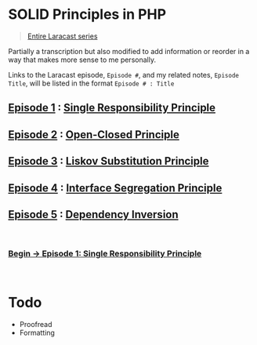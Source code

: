 # SOLID Principles in PHP

> [Entire Laracast series](https://laracasts.com/series/solid-principles-in-php)

Partially a transcription but also modified to add information or reorder in a way that makes more sense to me personally. 

Links to the Laracast episode, `Episode #`, and my related notes, `Episode Title`, will be listed in the format `Episode # : Title`

## [Episode 1](https://laracasts.com/series/solid-principles-in-php/episodes/1) : [Single Responsibility Principle](single.md)

## [Episode 2](https://laracasts.com/series/solid-principles-in-php/episodes/2) : [Open-Closed Principle](openclosed.md)

## [Episode 3](https://laracasts.com/series/solid-principles-in-php/episodes/3) : [Liskov Substitution Principle](liskov.md)

## [Episode 4](https://laracasts.com/series/solid-principles-in-php/episodes/4) : [Interface Segregation Principle](interfaceseg.md)

## [Episode 5](https://laracasts.com/series/solid-principles-in-php/episodes/5) : [Dependency Inversion](dependencyinv.md)

<BR>

### [Begin -> Episode 1: Single Responsibility Principle](single.md)

<BR>

# Todo

- Proofread
- Formatting
